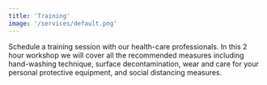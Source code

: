```yaml
---
title: 'Training'
image: '/services/default.png'
---
```


Schedule a training session with our health-care professionals. In this 2 hour workshop we
will cover all the recommended measures including hand-washing technique, surface
decontamination, wear and care for your personal protective equipment, and social distancing
measures.
